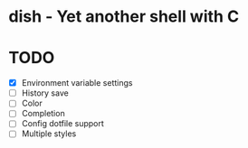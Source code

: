 # dish - Yet another shell with C

# TODO

- [x] Environment variable settings
- [ ] History save
- [ ] Color
- [ ] Completion
- [ ] Config dotfile support
- [ ] Multiple styles